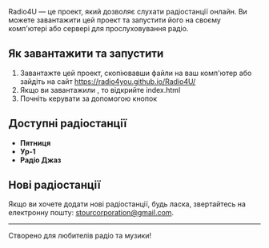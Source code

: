 Radio4U — це проект, який дозволяє слухати радіостанції онлайн. Ви можете завантажити цей проект та запустити його на своєму комп'ютері або сервері для прослуховування радіо.

## Як завантажити та запустити

1. Завантажте цей проект, скопіювавши файли на ваш комп'ютер або зайдіть на сайт https://radio4you.github.io/Radio4U/
2. Якщо ви завантажили , то відкрийте index.html
3. Почніть керувати за допомогою кнопок   
## Доступні радіостанції

- **Пятниця**
- **Ур-1**
- **Радіо Джаз**

## Нові радіостанції

Якщо ви хочете додати нові радіостанції, будь ласка, звертайтесь на електронну пошту: [stourcorporation@gmail.com](mailto:stourcorporation@gmail.com).

---

Створено для любителів радіо та музики!
